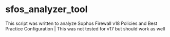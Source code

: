# sfos_analyzer_tool

This script was written to analyze Sophos Firewall v18 Policies and Best Practice Configuration | This was not tested for v17 but should work as well
